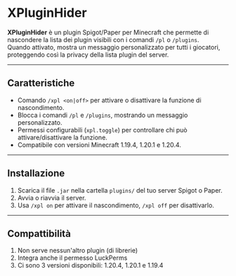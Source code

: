 # XPluginHider

**XPluginHider** è un plugin Spigot/Paper per Minecraft che permette di nascondere la lista dei plugin visibili con i comandi `/pl` o `/plugins`.  
Quando attivato, mostra un messaggio personalizzato per tutti i giocatori, proteggendo così la privacy della lista plugin del server.

---

## Caratteristiche

- Comando `/xpl <on|off>` per attivare o disattivare la funzione di nascondimento.
- Blocca i comandi `/pl` e `/plugins`, mostrando un messaggio personalizzato.
- Permessi configurabili (`xpl.toggle`) per controllare chi può attivare/disattivare la funzione.
- Compatibile con versioni Minecraft 1.19.4, 1.20.1 e 1.20.4.

---

## Installazione

1. Scarica il file `.jar` nella cartella `plugins/` del tuo server Spigot o Paper.
2. Avvia o riavvia il server.
3. Usa `/xpl on` per attivare il nascondimento, `/xpl off` per disattivarlo.

---

## Compattibilità

1. Non serve nessun'altro plugin (di librerie)
2. Integra anche il permesso LuckPerms 
3. Ci sono 3 versioni disponibili: 1.20.4, 1.20.1 e 1.19.4
